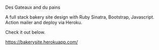 Des Gateaux and du pains

A full stack bakery site design with Ruby Sinatra, Bootstrap, Javascript. Action mailer and deploy via Heroku.

Check it out below.

https://bakerysite.herokuapp.com/
